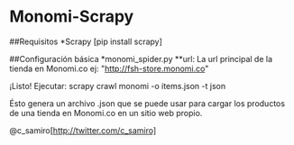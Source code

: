 Monomi-Scrapy
=============

##Requisitos
*Scrapy [pip install scrapy]

##Configuración básica
*monomi_spider.py
**url: La url principal de la tienda en Monomi.co ej: "http://fsh-store.monomi.co"

¡Listo!
Ejecutar: scrapy crawl monomi -o items.json -t json

Ésto genera un archivo .json que se puede usar para cargar los productos de una tienda en Monomi.co en un sitio web propio.

@c_samiro[http://twitter.com/c_samiro]